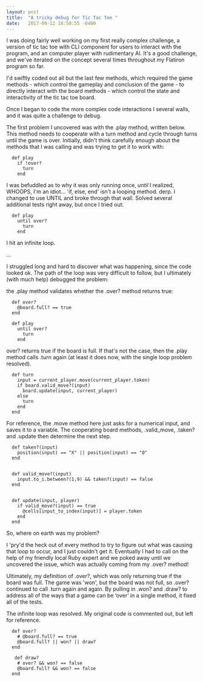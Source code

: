 ```yaml
---
layout: post
title:  "A tricky debug for Tic Tac Toe "
date:   2017-09-12 18:50:55 -0400
---
```



I was doing fairly well working on my first really complex challenge, a version of tic tac toe with CLI component for users to interact with the program, and an computer player with rudimentary AI. It's a good challenge, and we've iterated on the concept several times throughout my Flatiron program so far. 

I'd swiftly coded out all but the last few methods, which required the game methods - which control the gameplay and conclusion of the game - to directly interact with the board methods - which control the state and interactivity of the tic tac toe board.

Once I began to code the more complex code interactions I several walls, and it was quite a challenge to debug.  

The first problem I uncovered was with the .play method, written below. This method needs to cooperate with a turn method and cycle through turns until the game is over. Initially, didn't think carefully enough about the methods that I was calling and was trying to get it to work with:


```
  def play
    if !over?
      turn
    end 
```


I was befuddled as to why it was only running once, *until* I realized, WHOOPS, I'm an idiot...  'if, else, end'  isn't a looping method. derp. I changed to use UNTIL and broke through that wall. Solved several additional tests right away, but once I tried out: 


```
  def play
    until over?
      turn
    end 
```


I hit an infinite loop.

<blockquote class="imgur-embed-pub" lang="en" data-id="a/NXcHe"><a href="//imgur.com/NXcHe"></a></blockquote><script async src="//s.imgur.com/min/embed.js" charset="utf-8"></script>

...

<blockquote class="imgur-embed-pub" lang="en" data-id="a/Kbdl3"><a href="//imgur.com/Kbdl3"></a></blockquote><script async src="//s.imgur.com/min/embed.js" charset="utf-8"></script>

I struggled long and hard to discover what was happening, since the code looked ok. The path of the loop was very difficult to follow, but I ultimately (with much help) debugged the problem:

the .play method validates whether the .over? method returns true:


```
  def over?
    @board.full? == true
  end
```


```
  def play
    until over?
      turn
    end 
```


over? returns true if the board is full. 
If that's not the case, then the .play method calls .turn again (at least it does now, with the single loop problem resolved).


```
  def turn
    input = current_player.move(current_player.token)
    if board.valid_move?(input)
      board.update(input, current_player)
    else
      turn
    end
  end
```


For reference, the .move method here just asks for a numerical input, and saves it to a variable.
The cooperating board methods, .valid_move, .taken? and .update then determine the next step.


```
  def taken?(input)
    position(input) == "X" || position(input) == "O"
  end 


  def valid_move?(input)
    input.to_i.between?(1,9) && taken?(input) == false
  end 


  def update(input, player)
    if valid_move?(input) == true
      @cells[input_to_index(input)] = player.token
    end 
  end 
```

So, where on earth was my problem?

I 'pry'd the heck out of every method to try to figure out what was causing that loop to occur, and I just couldn't get it. Eventually I had to call on the help of my friendly local Ruby expert and we poked away until we uncovered the issue, which was actually coming from my .over? method!

Ultimately, my definition of .over?, which was only returning true if the board was full. The game was 'won', but the board was not full, so .over? continued to call .turn again and again. By pulling in .won? and .draw? to address all of the ways that a game can be ‘over’ in a single method, it fixed all of the tests.

The infinite loop was resolved.
My original code is commented out, but left for reference. 

```
  def over?
    # @board.full? == true
    @board.full? || won? || draw?
  end
```

``` 
   def draw?
    # over? && won? == false
    @board.full? && won? == false
  end
```





